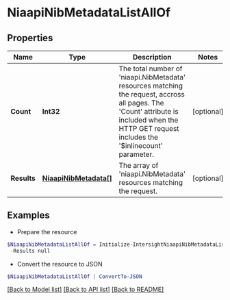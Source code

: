 # NiaapiNibMetadataListAllOf
## Properties

Name | Type | Description | Notes
------------ | ------------- | ------------- | -------------
**Count** | **Int32** | The total number of &#39;niaapi.NibMetadata&#39; resources matching the request, accross all pages. The &#39;Count&#39; attribute is included when the HTTP GET request includes the &#39;$inlinecount&#39; parameter. | [optional] 
**Results** | [**NiaapiNibMetadata[]**](NiaapiNibMetadata.md) | The array of &#39;niaapi.NibMetadata&#39; resources matching the request. | [optional] 

## Examples

- Prepare the resource
```powershell
$NiaapiNibMetadataListAllOf = Initialize-IntersightNiaapiNibMetadataListAllOf  -Count null `
 -Results null
```

- Convert the resource to JSON
```powershell
$NiaapiNibMetadataListAllOf | ConvertTo-JSON
```

[[Back to Model list]](../README.md#documentation-for-models) [[Back to API list]](../README.md#documentation-for-api-endpoints) [[Back to README]](../README.md)

